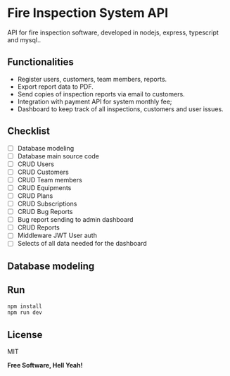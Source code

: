 # Fire Inspection System API 

API for fire inspection software, developed in nodejs, express, typescript and mysql..

## Functionalities

- Register users, customers, team members, reports.
- Export report data to PDF.
- Send copies of inspection reports via email to customers.
- Integration with payment API for system monthly fee;
- Dashboard to keep track of all inspections, customers and user issues.

## Checklist 

- [ ] Database modeling 
- [ ] Database main source code 
- [ ] CRUD Users 
- [ ] CRUD Customers 
- [ ] CRUD Team members 
- [ ] CRUD Equipments
- [ ] CRUD Plans
- [ ] CRUD Subscriptions
- [ ] CRUD Bug Reports
- [ ] Bug report sending to admin dashboard 
- [ ] CRUD Reports 
- [ ] Middleware JWT User auth
- [ ] Selects of all data needed for the dashboard   

## Database modeling 


## Run

```sh
npm install
npm run dev
```

## License

MIT

**Free Software, Hell Yeah!**

